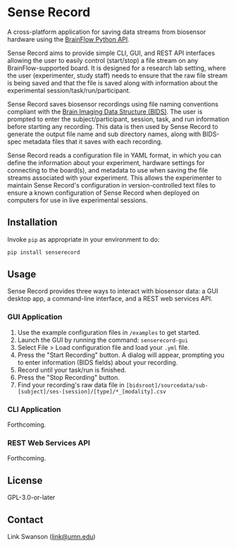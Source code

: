 # Sense Record
A cross-platform application for saving data streams from biosensor hardware using the [BrainFlow Python API](https://brainflow.readthedocs.io/en/stable/UserAPI.html#python-api-reference).

Sense Record aims to provide simple CLI, GUI, and REST API interfaces allowing the user to easily control (start/stop) a file stream on any BrainFlow-supported board. It is designed for a research lab setting, where the user (experimenter, study staff) needs to ensure that the raw file stream is being saved and that the file is saved along with information about the experimental session/task/run/participant.

Sense Record saves biosensor recordings using file naming conventions compliant with the [Brain Imaging Data Structure (BIDS)](https://bids-specification.readthedocs.io/en/stable/). The user is prompted to enter the subject/participant, session, task, and run information before starting any recording. This data is then used by Sense Record to generate the output file name and sub directory names, along with BIDS-spec metadata files that it saves with each recording.

Sense Record reads a configuration file in YAML format, in which you can define the information about your experiment, hardware settings for connecting to the board(s), and metadata to use when saving the file streams associated with your experiment. This allows the experimenter to maintain Sense Record's configuration in version-controlled text files to ensure a known configuration of Sense Record when deployed on computers for use in live experimental sessions.

## Installation

Invoke `pip` as appropriate in your environment to do:

```bash
pip install senserecord
```

## Usage

Sense Record provides three ways to interact with biosensor data: a GUI desktop app, a command-line interface, and a REST web services API.

### GUI Application

1. Use the example configuration files in `/examples` to get started.
2. Launch the GUI by running the command: `senserecord-gui`
3. Select File > Load configuration file and load your `.yml` file.
4. Press the "Start Recording" button. A dialog will appear, prompting you to enter information (BIDS fields) about your recording.
5. Record until your task/run is finished.
6. Press the "Stop Recording" button.
7. Find your recording's raw data file in `[bidsroot]/sourcedata/sub-[subject]/ses-[session]/[type]/*_[modality].csv`

### CLI Application

Forthcoming.

### REST Web Services API

Forthcoming.

## License
GPL-3.0-or-later

## Contact
Link Swanson (link@umn.edu)
